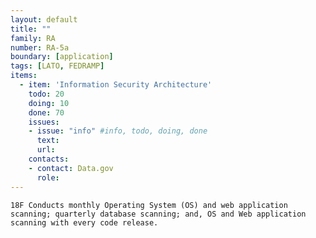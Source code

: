 ```yaml
---
layout: default
title: ""
family: RA
number: RA-5a
boundary: [application]
tags: [LATO, FEDRAMP]
items:
  - item: 'Information Security Architecture'
    todo: 20
    doing: 10
    done: 70   
    issues:
    - issue: "info" #info, todo, doing, done
      text:
      url:
    contacts:
    - contact: Data.gov
      role:
---
```

`18F Conducts monthly Operating System (OS) and web application scanning; quarterly database scanning; and, OS and Web application scanning with every code release.`
